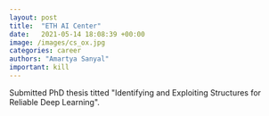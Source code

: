 ```yaml
---
layout: post
title:  "ETH AI Center"
date:   2021-05-14 18:08:39 +00:00
image: /images/cs_ox.jpg
categories: career
authors: "Amartya Sanyal"
important: kill
---
```

Submitted PhD thesis titted "Identifying and Exploiting Structures for Reliable Deep Learning".